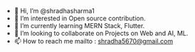 - 👋 Hi, I’m @shradhasharma1
- 👀 I’m interested in Open source contribution.
- 🌱 I’m currently learning MERN Stack, Flutter.
- 💞️ I’m looking to collaborate on Projects on Web and AI, ML.
- 📫 How to reach me mailto : shradha5670@gmail.com

<!---
shradhasharma1/shradhasharma1 is a ✨ special ✨ repository because its `README.md` (this file) appears on your GitHub profile.
You can click the Preview link to take a look at your changes.
--->
